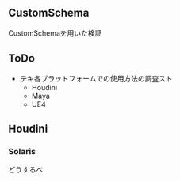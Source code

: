 ## CustomSchema
CustomSchemaを用いた検証

## ToDo
* テキ各プラットフォームでの使用方法の調査スト
    * Houdini
    * Maya
    * UE4

## Houdini

### Solaris
どうするべ